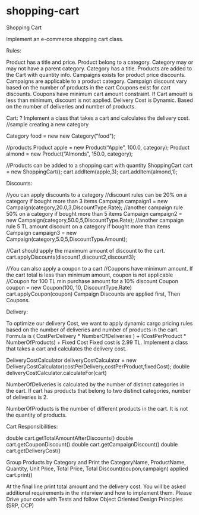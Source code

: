 # shopping-cart

Shopping Cart

Implement an e-commerce shopping cart class.


Rules:

Product has a title and price.
Product belong to a category.
Category may or may not have a parent category.
Category has a title.
Products are added to the Cart with quantity info.
Campaigns exists for product price discounts.
Campaigns are applicable to a product category.
Campaign discount vary based on the number of products in the cart
Coupons exist for cart discounts.
Coupons have minimum cart amount constraint. If Cart amount is less than minimum, discount is not applied.
Delivery Cost is Dynamic. Based on the number of deliveries and number of products.


Cart:
?
Implement a class that takes a cart and calculates the delivery cost.
//sample creating a new category

Category food = new new Category(“food");

//products
Product apple = new Product(“Apple”, 100.0, category);
Product almond = new Product(“Almonds”, 150.0, category);

//Products can be added to a shopping cart with quantity
ShoppingCart cart = new ShoppingCart();
cart.addItem(apple,3);
cart.addItem(almond,1);


Discounts:

//you can apply discounts to a category
//discount rules can be 20% on a category if bought more than 3 items
Campaign campaign1 = new Campaign(category,20.0,3,DiscountType.Rate);
//another campaign rule 50% on a category if bought more than 5 items
Campaign campaign2 = new Campaign(category,50.0,5,DiscountType.Rate);
//another campaign rule 5 TL amount discount on a category if bought more than  items
Campaign campaign3 = new Campaign(category,5.0,5,DiscountType.Amount);

//Cart should apply the maximum amount of discount to the cart.
cart.applyDiscounts(discount1,discount2,discount3);

//You can also apply a coupon to a cart
//Coupons have minimum amount. If the cart total is less than minimum amount, coupon is not applicable
//Coupon for 100 TL min purchase amount for a 10% discount
Coupon coupon = new Coupon(100, 10, DiscountType.Rate)
cart.applyCoupon(coupon)
Campaign Discounts are applied first, Then Coupons.

Delivery:

To optimize our delivery Cost, we want to apply dynamic cargo pricing rules based on the number of deliveries and number of products in the cart.
Formula is ( CostPerDelivery * NumberOfDeliveries ) + (CostPerProduct * NumberOfProducts) + Fixed Cost
Fixed cost is 2.99 TL.
Implement a class that takes a cart and calculates the delivery cost.

DeliveryCostCalculator deliveryCostCalculator = new DeliveryCostCalculator(costPerDelivery,costPerProduct,fixedCost);
double deliveryCostCalculator.calculateFor(cart)

NumberOfDeliveries is calculated by the number of distinct categories in the cart.
If cart has products that belong to two distinct categories, number of deliveries is 2.

NumberOfProducts is the number of different products in the cart. It is not the quantity of products.


Cart Responsibilities:


double cart.getTotalAmountAfterDiscounts()
double cart.getCouponDiscount()
double cart.getCampaignDiscount()
double cart.getDeliveryCost()

Group Products by Category and Print the CategoryName, ProductName, Quantity, Unit Price, Total Price, Total Discount(coupon,campaign) applied
cart.print()

At the final line print total amount and the delivery cost.
You will be asked additional requirements in the interview and how to implement them.
Please Drive your code with Tests and follow Object Oriented Design Principles (SRP, OCP)
